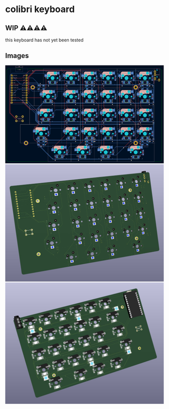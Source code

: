 # colibri keyboard

## WIP ⚠️⚠️⚠️⚠️
this keyboard has not yet been tested

## Images

![left-pcb](docs/images/left-pcb.png)
![left-front-3d](docs/images/left-front-3d.jpg)
![left-back-3d](docs/images/left-back-3d.jpg)
